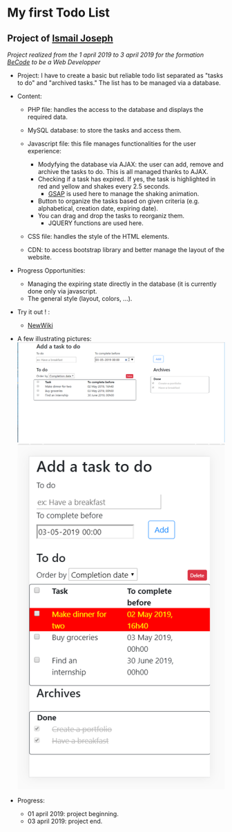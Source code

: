 My first Todo List
=================================

Project of [Ismail Joseph](https://github.com/Fesouille)
----------------------------------

*Project realized from the 1 april 2019 to 3 april 2019 for the formation [BeCode](https://www.becode.org/) to be a Web Developper*


* Project:
I have to create a basic but reliable todo list separated as "tasks to do" and "archived tasks." The list has to be managed via a database.

* Content:
	* PHP file: handles the access to the database and displays the required data.

	* MySQL database: to store the tasks and access them.

	* Javascript file: this file manages functionalities for the user experience:
		* Modyfying the database via AJAX: the user can add, remove and archive the tasks to do. This is all managed thanks to AJAX.
		* Checking if a task has expired. If yes, the task is highlighted in red and yellow and shakes every 2.5 seconds.
			* [GSAP](https://greensock.com/) is used here to manage the shaking animation.
		* Button to organize the tasks based on given criteria (e.g. alphabetical, creation date, expiring date).
		* You can drag and drop the tasks to reorganiz them.
			* JQUERY functions are used here.
			
	* CSS file: handles the style of the HTML elements.
	
	* CDN: to access bootstrap library and better manage the layout of the website.

* Progress Opportunities:
  * Managing the expiring state directly in the database (it is currently done only via javascript.
  * The general style (layout, colors, ...).

* Try it out ! :
	* [NewWiki](https://joseph.webtech.one/todo-list/)

* A few illustrating pictures:
![Screenshot 1 NewWiki](img/screenshot1.png)
![Screenshot 2 NewWiki](img/screenshot2.png)


* Progress: 
	* 01 april 2019: project beginning.
	* 03 april 2019: project end.
